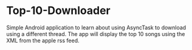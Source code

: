 # Top-10-Downloader

Simple Android application to learn about using AsyncTask to download using a different thread.
The app will display the top 10 songs using the XML from the apple rss feed.
